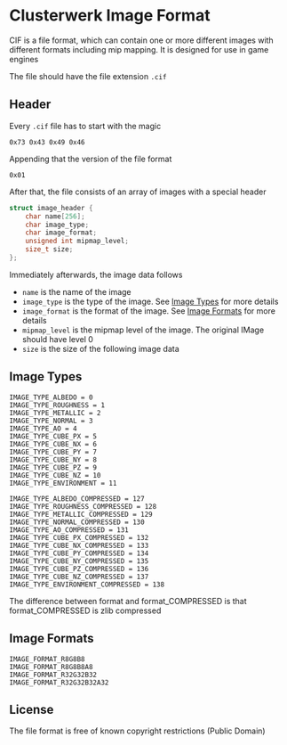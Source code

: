 # Clusterwerk Image Format
CIF is a file format, which can contain one or more different images with
different formats including mip mapping. It is designed for use in game engines

The file should have the file extension `.cif`
## Header
Every `.cif` file has to start with the magic
```hex
0x73 0x43 0x49 0x46 
```
Appending that the version of the file format
```hex
0x01
```

After that, the file consists of an array of images with a special header
```c
struct image_header {
	char name[256];
	char image_type;
	char image_format;
	unsigned int mipmap_level;
	size_t size;
};
```
Immediately afterwards, the image data follows
- `name` is the name of the image
- `image_type` is the type of the image. See [Image Types](#Image-Types) for more details
- `image_format` is the format of the image. See [Image Formats](#Image-Formats) for more details
- `mipmap_level` is the mipmap level of the image. The original IMage should have level 0
- `size` is the size of the following image data
## Image Types
```
IMAGE_TYPE_ALBEDO = 0
IMAGE_TYPE_ROUGHNESS = 1
IMAGE_TYPE_METALLIC = 2
IMAGE_TYPE_NORMAL = 3
IMAGE_TYPE_AO = 4
IMAGE_TYPE_CUBE_PX = 5
IMAGE_TYPE_CUBE_NX = 6
IMAGE_TYPE_CUBE_PY = 7
IMAGE_TYPE_CUBE_NY = 8
IMAGE_TYPE_CUBE_PZ = 9
IMAGE_TYPE_CUBE_NZ = 10
IMAGE_TYPE_ENVIRONMENT = 11

IMAGE_TYPE_ALBEDO_COMPRESSED = 127
IMAGE_TYPE_ROUGHNESS_COMPRESSED = 128
IMAGE_TYPE_METALLIC_COMPRESSED = 129
IMAGE_TYPE_NORMAL_COMPRESSED = 130
IMAGE_TYPE_AO_COMPRESSED = 131
IMAGE_TYPE_CUBE_PX_COMPRESSED = 132
IMAGE_TYPE_CUBE_NX_COMPRESSED = 133
IMAGE_TYPE_CUBE_PY_COMPRESSED = 134
IMAGE_TYPE_CUBE_NY_COMPRESSED = 135
IMAGE_TYPE_CUBE_PZ_COMPRESSED = 136
IMAGE_TYPE_CUBE_NZ_COMPRESSED = 137
IMAGE_TYPE_ENVIRONMENT_COMPRESSED = 138
```
The difference between format and format_COMPRESSED is that format_COMPRESSED is zlib compressed
## Image Formats
```
IMAGE_FORMAT_R8G8B8
IMAGE_FORMAT_R8G8B8A8
IMAGE_FORMAT_R32G32B32
IMAGE_FORMAT_R32G32B32A32
```
## License
The file format is free of known copyright restrictions (Public Domain)